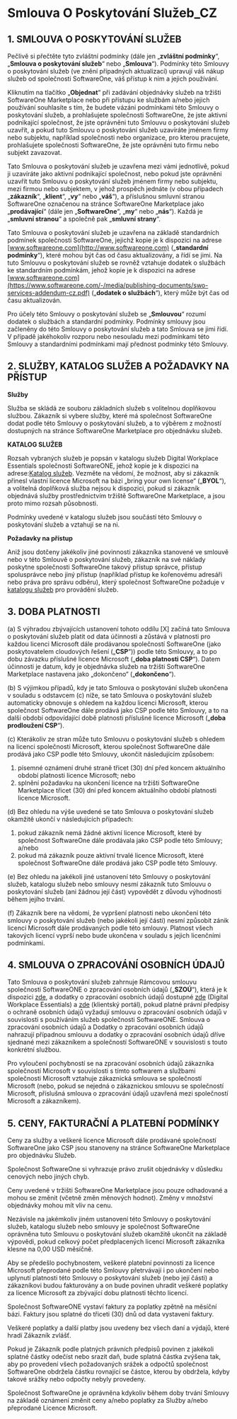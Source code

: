 # Smlouva O Poskytování Služeb\_CZ

## 1. SMLOUVA O POSKYTOVÁNÍ SLUŽEB

Pečlivě si přečtěte tyto zvláštní podmínky (dále jen „**zvláštní podmínky**“, „**Smlouva o poskytování služeb**“ nebo „**Smlouva**“). Podmínky této Smlouvy o poskytování služeb (ve znění případných aktualizací) upravují váš nákup služeb od společnosti SoftwareOne, váš přístup k nim a jejich používání.

Kliknutím na tlačítko „**Objednat**“ při zadávání objednávky služeb na tržišti SoftwareOne Marketplace nebo při přístupu ke službám a/nebo jejich používání souhlasíte s tím, že budete vázáni podmínkami této Smlouvy o poskytování služeb, a prohlašujete společnosti SoftwareOne, že jste aktivní podnikající společnost, že jste oprávněni tuto Smlouvu o poskytování služeb uzavřít, a pokud tuto Smlouvu o poskytování služeb uzavíráte jménem firmy nebo subjektu, například společnosti nebo organizace, pro kterou pracujete, prohlašujete společnosti SoftwareOne, že jste oprávněni tuto firmu nebo subjekt zavazovat.

Tato Smlouva o poskytování služeb je uzavřena mezi vámi jednotlivě, pokud ji uzavíráte jako aktivní podnikající společnost, nebo pokud jste oprávněni uzavřít tuto Smlouvu o poskytování služeb jménem firmy nebo subjektu, mezi firmou nebo subjektem, v jehož prospěch jednáte (v obou případech „**zákazník**“, „**klient**“, „**vy**“ nebo „**váš**“), a příslušnou smluvní stranou SoftwareOne označenou na stránce SoftwareOne Marketplace jako „**prodávající**“ (dále jen „**SoftwareOne**“, „**my**“ nebo „**nás**“). Každá je „**smluvní stranou**“ a společně pak „**smluvní strany**“.

Tato Smlouva o poskytování služeb je uzavřena na základě standardních podmínek společnosti SoftwareOne, jejichž kopie je k dispozici na adrese  [www.softwareone.com](http://www.softwareone.com) („**standardní podmínky**“), které mohou být čas od času aktualizovány, a řídí se jimi. Na tuto Smlouvu o poskytování služeb se rovněž vztahuje dodatek o službách ke standardním podmínkám, jehož kopie je k dispozici na adrese [www.softwareone.com](https://www.softwareone.com/-/media/publishing-documents/swo-services-addendum-cz.pdf) („**dodatek o službách**“), který může být čas od času aktualizován.

Pro účely této Smlouvy o poskytování služeb se „**Smlouvou**“ rozumí dodatek o službách a standardní podmínky. Podmínky smlouvy jsou začleněny do této Smlouvy o poskytování služeb a tato Smlouva se jimi řídí. V případě jakéhokoliv rozporu nebo nesouladu mezi podmínkami této Smlouvy a standardními podmínkami mají přednost podmínky této Smlouvy.

## 2. SLUŽBY, KATALOG SLUŽEB A POŽADAVKY NA PŘÍSTUP

**Služby**

Služba se skládá ze souboru základních služeb s volitelnou doplňkovou službou. Zákazník si vybere služby, které má společnost SoftwareOne dodat podle této Smlouvy o poskytování služeb, a to výběrem z možností dostupných na stránce SoftwareOne Marketplace pro objednávku služeb.

**KATALOG SLUŽEB**

Rozsah vybraných služeb je popsán v katalogu služeb Digital Workplace Essentials společnosti SoftwareONE, jehož kopie je k dispozici na adrese:[Katalog služeb](https://www.softwareone.com/-/media/publishing-documents/swo-digital-workplace-essentials-catalog-cz.pdf). Vezměte na vědomí, že možnost, aby si zákazník přinesl vlastní licence Microsoft na bázi „bring your own license“ („**BYOL**“), a volitelná doplňková služba nejsou k dispozici, pokud si zákazník objednává služby prostřednictvím tržiště SoftwareOne Marketplace, a jsou proto mimo rozsah působnosti.

Podmínky uvedené v katalogu služeb jsou součástí této Smlouvy o poskytování služeb a vztahují se na ni.

**Požadavky na přístup**

&#x20;Aniž jsou dotčeny jakékoliv jiné povinnosti zákazníka stanovené ve smlouvě nebo v této Smlouvě o poskytování služeb, zákazník na své náklady poskytne společnosti SoftwareOne takový přístup správce, přístup spolusprávce nebo jiný přístup (například přístup ke kořenovému adresáři nebo práva pro správu odběru), který společnost SoftwareOne požaduje v [katalogu služeb](https://www.softwareone.com/-/media/publishing-documents/swo-digital-workplace-essentials-catalog-cz.pdf) pro provádění služeb. &#x20;

## 3. DOBA PLATNOSTI

(a) S výhradou zbývajících ustanovení tohoto oddílu \[X] začíná tato Smlouva o poskytování služeb platit od data účinnosti a zůstává v platnosti pro každou licenci Microsoft dále prodávanou společností SoftwareOne (jako poskytovatelem cloudových řešení („**CSP**“)) podle této Smlouvy, a to po dobu závazku příslušné licence Microsoft („**doba platnosti CSP**“). Datem účinnosti je datum, kdy je objednávka služeb na tržišti SoftwareOne Marketplace nastavena jako „dokončeno“ („**dokončeno**“).

(b) S výjimkou případů, kdy je tato Smlouva o poskytování služeb ukončena v souladu s odstavcem (c) níže, se tato Smlouva o poskytování služeb automaticky obnovuje s ohledem na každou licenci Microsoft, kterou společnost SoftwareOne dále prodává jako CSP podle této Smlouvy, a to na další období odpovídající době platnosti příslušné licence Microsoft („**doba prodloužení CSP**“).

(c) Kterákoliv ze stran může tuto Smlouvu o poskytování služeb s ohledem na licenci společnosti Microsoft, kterou společnost SoftwareOne dále prodává jako CSP podle této Smlouvy, ukončit následujícím způsobem:

1. písemné oznámení druhé straně třicet (30) dní před koncem aktuálního období platnosti licence Microsoft; nebo
2. splnění požadavku na ukončení licence na tržišti SoftwareOne Marketplace třicet (30) dní před koncem aktuálního období platnosti licence Microsoft.

(d) Bez ohledu na výše uvedené se tato Smlouva o poskytování služeb okamžitě ukončí v následujících případech:

1. pokud zákazník nemá žádné aktivní licence Microsoft, které by společnost SoftwareOne dále prodávala jako CSP podle této Smlouvy; a/nebo
2. pokud má zákazník pouze aktivní trvalé licence Microsoft, které společnost SoftwareOne dále prodává jako CSP podle této Smlouvy.

(e) Bez ohledu na jakékoli jiné ustanovení této Smlouvy o poskytování služeb, katalogu služeb nebo smlouvy nesmí zákazník tuto Smlouvu o poskytování služeb (ani žádnou její část) vypovědět z důvodu výhodnosti během jejího trvání.

(f) Zákazník bere na vědomí, že vypršení platnosti nebo ukončení této smlouvy o poskytování služeb (nebo jakékoli její části) nesmí způsobit zánik licencí Microsoft dále prodávaných podle této smlouvy. Platnost všech takových licencí vyprší nebo bude ukončena v souladu s jejich licenčními podmínkami.

## 4. SMLOUVA O ZPRACOVÁNÍ OSOBNÍCH ÚDAJŮ

Tato Smlouva o poskytování služeb zahrnuje Rámcovou smlouvu společnosti SoftwareONE o zpracování osobních údajů („**SZOÚ**“), která je k dispozici [zde](https://www.softwareone.com/-/media/publishing-documents/swo-framework-dpa-customer-cz.pdf), a dodatky o zpracování osobních údajů dostupné [zde](https://www.softwareone.com/-/media/publishing-documents/swo-data-processing-addendum-digital-workplace-essentials-cz.pdf) (Digital Workplace Essentials) a [zde](https://www.softwareone.com/-/media/publishing-documents/swo-data-processing-addendum-pyracloud-cz.pdf) (klientský portál), pokud platné právní předpisy o ochraně osobních údajů vyžadují smlouvu o zpracování osobních údajů v souvislosti s používáním služeb společnosti SoftwareONE. Smlouva o zpracování osobních údajů a Dodatky o zpracování osobních údajů nahrazují případnou smlouvu a dodatky o zpracování osobních údajů dříve sjednané mezi zákazníkem a společností SoftwareONE v souvislosti s touto konkrétní službou.

Pro vyloučení pochybností se na zpracování osobních údajů zákazníka společností Microsoft v souvislosti s tímto softwarem a službami společnosti Microsoft vztahuje zákaznická smlouva se společností Microsoft (nebo, pokud se nejedná o zákaznickou smlouvu se společností Microsoft, příslušná smlouva o zpracování údajů uzavřená mezi společností Microsoft a zákazníkem).

## 5. CENY, FAKTURAČNÍ A PLATEBNÍ PODMÍNKY

Ceny za služby a veškeré licence Microsoft dále prodávané společností SoftwareOne jako CSP jsou stanoveny na stránce SoftwareOne Marketplace pro objednávku Služeb. &#x20;

Společnost SoftwareOne si vyhrazuje právo zrušit objednávky v důsledku cenových nebo jiných chyb.

Ceny uvedené v tržišti SoftwareOne Marketplace jsou pouze odhadované a mohou se změnit (včetně změn měnových hodnot). Změny v množství objednávky mohou mít vliv na cenu.

Nezávisle na jakémkoliv jiném ustanovení této Smlouvy o poskytování služeb, katalogu služeb nebo smlouvy je společnost SoftwareOne oprávněna tuto Smlouvu o poskytování služeb okamžitě ukončit na základě výpovědi, pokud celkový počet předplacených licencí Microsoft zákazníka klesne na 0,00 USD měsíčně.

Aby se předešlo pochybnostem, veškeré platební povinnosti za licence Microsoft přeprodané podle této Smlouvy přetrvávají i po ukončení nebo uplynutí platnosti této Smlouvy o poskytování služeb (nebo její části) a zákazníkovi budou fakturovány a on bude povinen uhradit veškeré poplatky za licence Microsoft za zbývající dobu platnosti těchto licencí.

Společnost SoftwareONE vystaví faktury za poplatky zpětně na měsíční bázi. Faktury jsou splatné do třiceti (30) dnů od data vystavení faktury.

Veškeré poplatky a další platby jsou uvedeny bez všech daní a výdajů, které hradí Zákazník zvlášť.

Pokud je Zákazník podle platných právních předpisů povinen z jakékoli splatné částky odečíst nebo srazit daň, bude splatná částka zvýšena tak, aby po provedení všech požadovaných srážek a odpočtů společnost SoftwareOne obdržela částku rovnající se částce, kterou by obdržela, kdyby takové srážky nebo odpočty nebyly provedeny.

Společnost SoftwareOne je oprávněna kdykoliv během doby trvání Smlouvy na základě oznámení změnit ceny a/nebo poplatky za Služby a/nebo přeprodané Licence Microsoft.
